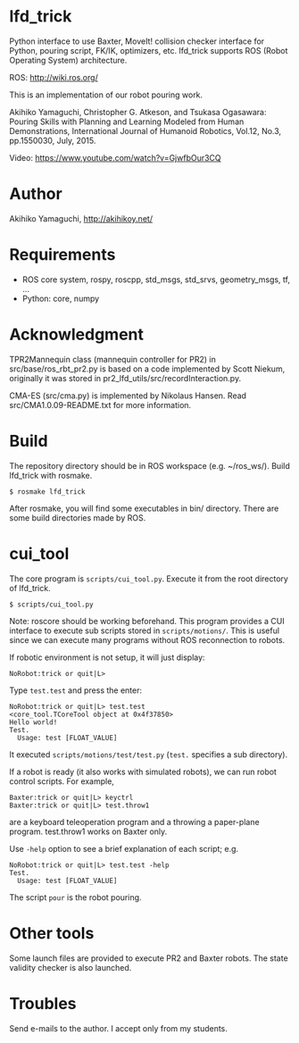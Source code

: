 lfd_trick
==================
Python interface to use Baxter, MoveIt! collision checker interface for Python, pouring script, FK/IK, optimizers, etc.
lfd_trick supports ROS (Robot Operating System) architecture.

ROS:
http://wiki.ros.org/

This is an implementation of our robot pouring work.

Akihiko Yamaguchi, Christopher G. Atkeson, and Tsukasa Ogasawara: Pouring Skills with Planning and Learning Modeled from Human Demonstrations, International Journal of Humanoid Robotics, Vol.12, No.3, pp.1550030, July, 2015.

Video: https://www.youtube.com/watch?v=GjwfbOur3CQ


Author
==================
Akihiko Yamaguchi, http://akihikoy.net/


Requirements
==================
- ROS core system, rospy, roscpp, std_msgs, std_srvs, geometry_msgs, tf, ...
- Python: core, numpy


Acknowledgment
==================
TPR2Mannequin class (mannequin controller for PR2) in src/base/ros_rbt_pr2.py is based on a code implemented by Scott Niekum, originally it was stored in pr2_lfd_utils/src/recordInteraction.py.

CMA-ES (src/cma.py) is implemented by Nikolaus Hansen.  Read src/CMA1.0.09-README.txt for more information.


Build
==================
The repository directory should be in ROS workspace (e.g. ~/ros_ws/).
Build lfd_trick with rosmake.

```
$ rosmake lfd_trick
```

After rosmake, you will find some executables in bin/ directory.
There are some build directories made by ROS.


cui_tool
==================
The core program is `scripts/cui_tool.py`.  Execute it from the root directory of lfd_trick.

```
$ scripts/cui_tool.py
```

Note: roscore should be working beforehand.
This program provides a CUI interface to execute sub scripts stored in `scripts/motions/`.  This is useful since we can execute many programs without ROS reconnection to robots.

If robotic environment is not setup, it will just display:

```
NoRobot:trick or quit|L>
```

Type `test.test` and press the enter:

```
NoRobot:trick or quit|L> test.test
<core_tool.TCoreTool object at 0x4f37850>
Hello world!
Test.
  Usage: test [FLOAT_VALUE]
```

It executed `scripts/motions/test/test.py` (`test.` specifies a sub directory).

If a robot is ready (it also works with simulated robots), we can run robot control scripts.  For example,

```
Baxter:trick or quit|L> keyctrl
Baxter:trick or quit|L> test.throw1
```

are a keyboard teleoperation program and a throwing a paper-plane program.  test.throw1 works on Baxter only.

Use `-help` option to see a brief explanation of each script; e.g.

```
NoRobot:trick or quit|L> test.test -help
Test.
  Usage: test [FLOAT_VALUE]
```

The script `pour` is the robot pouring.


Other tools
==================
Some launch files are provided to execute PR2 and Baxter robots.  The state validity checker is also launched.


Troubles
==================
Send e-mails to the author.  I accept only from my students.
